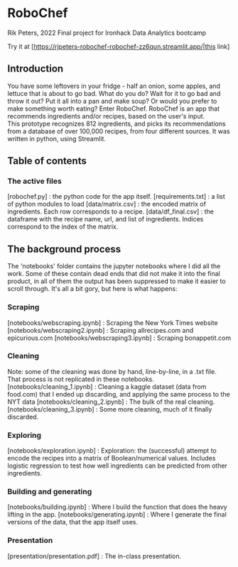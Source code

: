 # RoboChef
Rik Peters, 2022
Final project for Ironhack Data Analytics bootcamp

Try it at [https://rjpeters-robochef-robochef-zz6qun.streamlit.app/|this link]

## Introduction
You have some leftovers in your fridge - half an onion, some apples, and lettuce that is about to go bad. What do you do? Wait for it to go bad and throw it out? Put it all into a pan and make soup? Or would you prefer to make something worth eating? 
Enter RoboChef.
RoboChef is an app that recommends ingredients and/or recipes, based on the user's input.  
This prototype recognizes 812 ingredients, and picks its recommendations from a database of over 100,000 recipes, from four different sources. It was written in python, using Streamlit. 

## Table of contents
### The active files
[robochef.py] : the python code for the app itself. 
[requirements.txt] : a list of python modules to load
[data/matrix.csv] : the encoded matrix of ingredients. Each row corresponds to a recipe. 
[data/df_final.csv] : the dataframe with the recipe name, url, and list of ingredients. Indices correspond to the index of the matrix. 

## The background process
The 'notebooks' folder contains the jupyter notebooks where I did all the work. Some of these contain dead ends that did not make it into the final product, in all of them the output has been suppressed to make it easier to scroll through. It's all a bit gory, but here is what happens: 
### Scraping
[notebooks/webscraping.ipynb] : Scraping the New York Times website
[notebooks/webscraping2.ipynb] : Scraping allrecipes.com and epicurious.com
[notebooks/webscraping3.ipynb] : Scraping bonappetit.com
### Cleaning
Note: some of the cleaning was done by hand, line-by-line, in a .txt file. That process is not replicated in these notebooks. 
[notebooks/cleaning_1.ipynb] : Cleaning a kaggle dataset (data from food.com) that I ended up discarding, and applying the same process to the NYT data
[notebooks/cleaning_2.ipynb] : The bulk of the real cleaning.
[notebooks/cleaning_3.ipynb] : Some more cleaning, much of it finally discarded. 
### Exploring
[notebooks/exploration.ipynb] : Exploration: the (successful) attempt to encode the recipes into a matrix of Boolean/numerical values. Includes logistic regression to test how well ingredients can be predicted from other ingredients.
### Building and generating
[notebooks/building.ipynb] : Where I build the function that does the heavy lifting in the app.
[notebooks/generating.ipynb] : Where I generate the final versions of the data, that the app itself uses. 
### Presentation
[presentation/presentation.pdf] : The in-class presentation.
